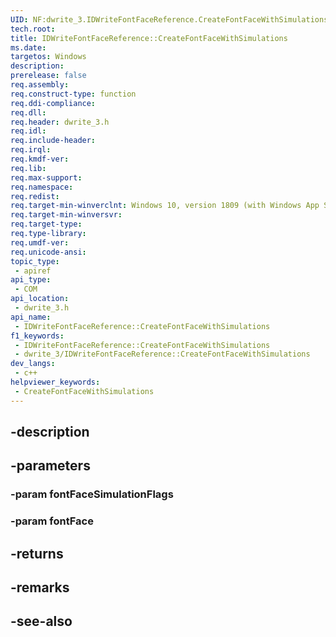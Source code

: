 ```yaml
---
UID: NF:dwrite_3.IDWriteFontFaceReference.CreateFontFaceWithSimulations
tech.root: 
title: IDWriteFontFaceReference::CreateFontFaceWithSimulations
ms.date: 
targetos: Windows
description: 
prerelease: false
req.assembly: 
req.construct-type: function
req.ddi-compliance: 
req.dll: 
req.header: dwrite_3.h
req.idl: 
req.include-header: 
req.irql: 
req.kmdf-ver: 
req.lib: 
req.max-support: 
req.namespace: 
req.redist: 
req.target-min-winverclnt: Windows 10, version 1809 (with Windows App SDK 0.5 or later)
req.target-min-winversvr: 
req.target-type: 
req.type-library: 
req.umdf-ver: 
req.unicode-ansi: 
topic_type:
 - apiref
api_type:
 - COM
api_location:
 - dwrite_3.h
api_name:
 - IDWriteFontFaceReference::CreateFontFaceWithSimulations
f1_keywords:
 - IDWriteFontFaceReference::CreateFontFaceWithSimulations
 - dwrite_3/IDWriteFontFaceReference::CreateFontFaceWithSimulations
dev_langs:
 - c++
helpviewer_keywords:
 - CreateFontFaceWithSimulations
---
```


## -description

## -parameters

### -param fontFaceSimulationFlags

### -param fontFace

## -returns

## -remarks

## -see-also

